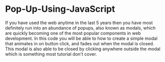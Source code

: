 # Pop-Up-Using-JavaScript
If you have used the web anytime in the last 5 years then you have most definitely run into an abundance of popups, also known as modals, which are quickly becoming one of the most popular components in web development.
In this code you will be able to how to create a simple modal that animates in on button click, and fades out when the modal is closed. This modal is also able to be closed by clicking anywhere outside the modal which is something most tutorial don't cover. 
